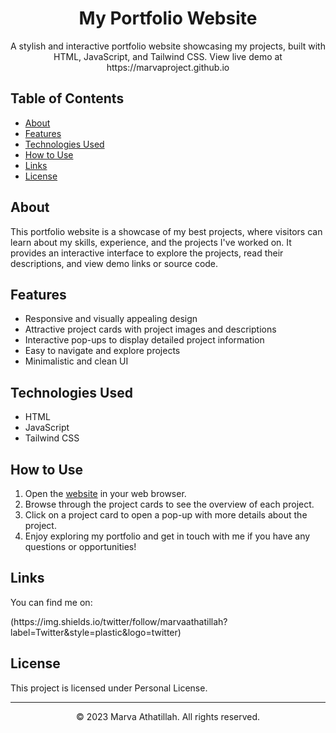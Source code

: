 <!-- Project Title -->
<h1 align="center">My Portfolio Website</h1>

<!-- Project Description -->
<p align="center">
  A stylish and interactive portfolio website showcasing my projects, built with HTML, JavaScript, and Tailwind CSS. View live demo at https://marvaproject.github.io
</p>

<!-- Table of Contents -->
## Table of Contents
- [About](#about)
- [Features](#features)
- [Technologies Used](#technologies-used)
- [How to Use](#how-to-use)
- [Links](#links)
- [License](#license)

<!-- About -->
## About
This portfolio website is a showcase of my best projects, where visitors can learn about my skills, experience, and the projects I've worked on. It provides an interactive interface to explore the projects, read their descriptions, and view demo links or source code.

<!-- Features -->
## Features
- Responsive and visually appealing design
- Attractive project cards with project images and descriptions
- Interactive pop-ups to display detailed project information
- Easy to navigate and explore projects
- Minimalistic and clean UI

<!-- Technologies Used -->
## Technologies Used
- HTML
- JavaScript
- Tailwind CSS

<!-- How to Use -->
## How to Use
1. Open the [website](https://marvaproject.github.io) in your web browser.
2. Browse through the project cards to see the overview of each project.
3. Click on a project card to open a pop-up with more details about the project.
4. Enjoy exploring my portfolio and get in touch with me if you have any questions or opportunities!

<!-- Links -->
## Links
You can find me on:

<div left="center">
(https://img.shields.io/twitter/follow/marvaathatillah?label=Twitter&style=plastic&logo=twitter)
  <!-- <a href="mailto:your-email@example.com" class="button" target="blank" rel="noopener noreferrer">
    <img src="https://1000logos.net/wp-content/uploads/2021/05/Gmail-logo.png" alt="Email" width="50">
  </a>
  <a href="https://www.instagram.com/ahnafeanzs_" class="button" target="blank" rel="noopener noreferrer">
    <img src="https://1000logos.net/wp-content/uploads/2017/02/Instagram-Logo-768x432.png" alt="Instagram" width="50">
  </a>
  <a href="https://twitter.com/marvaathatillah" class="button" target="blank" rel="noopener noreferrer">
    <img src="https://1000logos.net/wp-content/uploads/2017/06/Twitter-Log%D0%BE-768x432.png" alt="Twitter" width="50">
  </a>
  <a href="https://g.dev/marvaathatillah" class="button" target="blank" rel="noopener noreferrer">
    <img src="https://seeklogo.com/images/G/google-developers-logo-F8BF3155AC-seeklogo.com.png" alt="GoogleDev" width="50">
  </a> -->
</div>

<!-- License -->
## License
This project is licensed under Personal License.

<!-- Footer -->
---
<p align="center">
  &copy; 2023 Marva Athatillah. All rights reserved.
</p>
